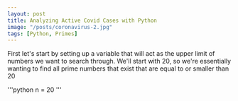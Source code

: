 ```yaml
---
layout: post
title: Analyzing Active Covid Cases with Python
image: "/posts/coronavirus-2.jpg"
tags: [Python, Primes]
---
```


First let's start by setting up a variable that will act as the upper limit of numbers we want to search through. We'll start with 20, so we're essentially wanting to find all prime numbers that exist that are equal to or smaller than 20

'''python
n = 20
'''



